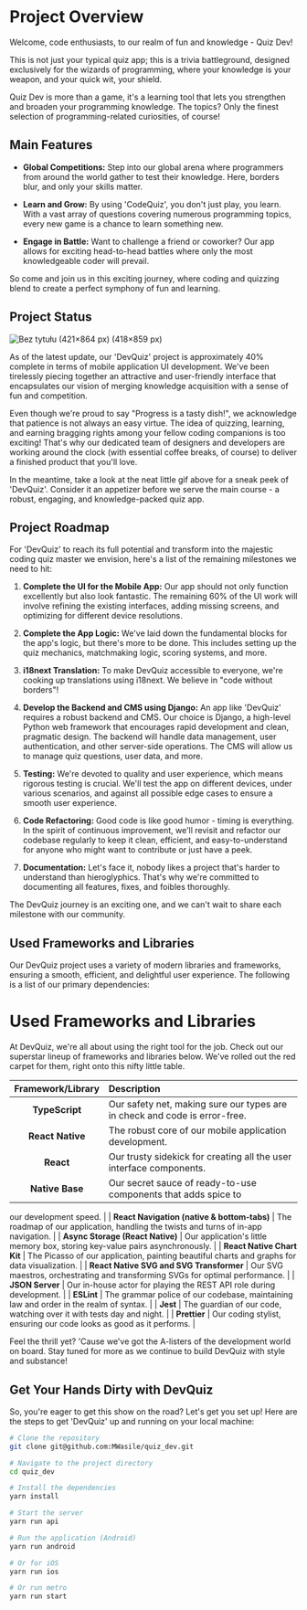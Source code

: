 # Project Overview

Welcome, code enthusiasts, to our realm of fun and knowledge - Quiz Dev! 

This is not just your typical quiz app; this is a trivia battleground, designed exclusively for the wizards of programming, where your knowledge is your weapon, and your quick wit, your shield.

Quiz Dev is more than a game, it's a learning tool that lets you strengthen and broaden your programming knowledge. The topics? Only the finest selection of programming-related curiosities, of course! 

## Main Features

- **Global Competitions:** Step into our global arena where programmers from around the world gather to test their knowledge. Here, borders blur, and only your skills matter.

- **Learn and Grow:** By using 'CodeQuiz', you don't just play, you learn. With a vast array of questions covering numerous programming topics, every new game is a chance to learn something new. 

- **Engage in Battle:** Want to challenge a friend or coworker? Our app allows for exciting head-to-head battles where only the most knowledgeable coder will prevail.

So come and join us in this exciting journey, where coding and quizzing blend to create a perfect symphony of fun and learning.

## Project Status

![Bez tytułu (421×864 px) (418×859 px)](https://github.com/MWasile/quiz_dev/assets/86410202/fcaf57ed-248c-4932-afae-731c36780008)


As of the latest update, our 'DevQuiz' project is approximately 40% complete in terms of mobile application UI development. We've been tirelessly piecing together an attractive and user-friendly interface that encapsulates our vision of merging knowledge acquisition with a sense of fun and competition.

Even though we're proud to say "Progress is a tasty dish!", we acknowledge that patience is not always an easy virtue. The idea of quizzing, learning, and earning bragging rights among your fellow coding companions is too exciting! That's why our dedicated team of designers and developers are working around the clock (with essential coffee breaks, of course) to deliver a finished product that you'll love.

In the meantime, take a look at the neat little gif above for a sneak peek of 'DevQuiz'. Consider it an appetizer before we serve the main course - a robust, engaging, and knowledge-packed quiz app.

## Project Roadmap

For 'DevQuiz' to reach its full potential and transform into the majestic coding quiz master we envision, here's a list of the remaining milestones we need to hit:

1. **Complete the UI for the Mobile App:** Our app should not only function excellently but also look fantastic. The remaining 60% of the UI work will involve refining the existing interfaces, adding missing screens, and optimizing for different device resolutions.

2. **Complete the App Logic:** We've laid down the fundamental blocks for the app's logic, but there's more to be done. This includes setting up the quiz mechanics, matchmaking logic, scoring systems, and more. 

3. **i18next Translation:** To make DevQuiz accessible to everyone, we're cooking up translations using i18next. We believe in "code without borders"!

4. **Develop the Backend and CMS using Django:** An app like 'DevQuiz' requires a robust backend and CMS. Our choice is Django, a high-level Python web framework that encourages rapid development and clean, pragmatic design. The backend will handle data management, user authentication, and other server-side operations. The CMS will allow us to manage quiz questions, user data, and more.

5. **Testing:** We're devoted to quality and user experience, which means rigorous testing is crucial. We'll test the app on different devices, under various scenarios, and against all possible edge cases to ensure a smooth user experience. 

6. **Code Refactoring:** Good code is like good humor - timing is everything. In the spirit of continuous improvement, we'll revisit and refactor our codebase regularly to keep it clean, efficient, and easy-to-understand for anyone who might want to contribute or just have a peek. 

7. **Documentation:** Let's face it, nobody likes a project that's harder to understand than hieroglyphics. That's why we're committed to documenting all features, fixes, and foibles thoroughly.

The DevQuiz journey is an exciting one, and we can't wait to share each milestone with our community.

## Used Frameworks and Libraries

Our DevQuiz project uses a variety of modern libraries and frameworks, ensuring a smooth, efficient, and delightful user experience. The following is a list of our primary dependencies:

# Used Frameworks and Libraries

At DevQuiz, we're all about using the right tool for the job. Check out our superstar lineup of frameworks and libraries below. We've rolled out the red carpet for them, right onto this nifty little table.

| Framework/Library |  Description |
| :---------------: | :------------ |
| **TypeScript** | Our safety net, making sure our types are in check and code is error-free. |
| **React Native** | The robust core of our mobile application development. |
| **React** | Our trusty sidekick for creating all the user interface components. |
| **Native Base** | Our secret sauce of ready-to-use components that adds spice to


 our development speed. |
| **React Navigation (native & bottom-tabs)** | The roadmap of our application, handling the twists and turns of in-app navigation. |
| **Async Storage (React Native)** | Our application's little memory box, storing key-value pairs asynchronously. |
| **React Native Chart Kit** | The Picasso of our application, painting beautiful charts and graphs for data visualization. |
| **React Native SVG and SVG Transformer** | Our SVG maestros, orchestrating and transforming SVGs for optimal performance. |
| **JSON Server** | Our in-house actor for playing the REST API role during development. |
| **ESLint** | The grammar police of our codebase, maintaining law and order in the realm of syntax. |
| **Jest** | The guardian of our code, watching over it with tests day and night. |
| **Prettier** | Our coding stylist, ensuring our code looks as good as it performs. |


Feel the thrill yet? 'Cause we've got the A-listers of the development world on board. Stay tuned for more as we continue to build DevQuiz with style and substance!

## Get Your Hands Dirty with DevQuiz

So, you're eager to get this show on the road? Let's get you set up! Here are the steps to get 'DevQuiz' up and running on your local machine:

```bash
# Clone the repository
git clone git@github.com:MWasile/quiz_dev.git

# Navigate to the project directory
cd quiz_dev

# Install the dependencies
yarn install

# Start the server
yarn run api

# Run the application (Android)
yarn run android

# Or for iOS
yarn run ios

# Or run metro
yarn run start
